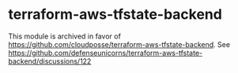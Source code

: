 # terraform-aws-tfstate-backend

This module is archived in favor of https://github.com/cloudposse/terraform-aws-tfstate-backend. See https://github.com/defenseunicorns/terraform-aws-tfstate-backend/discussions/122
